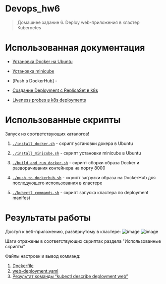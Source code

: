 # Devops_hw6
> Домашнее задание 6. Deploy web-приложения в кластер Kubernetes

# Использованная документация
- [Установка Docker на Ubuntu](https://docs.docker.com/engine/install/ubuntu/)

- [Установка minicube](https://minikube.sigs.k8s.io/docs/start/)

- [Push в DockerHub] - 

- [Создание Deployment с ReplicaSet в k8s](https://kubernetes.io/docs/concepts/workloads/controllers/deployment/#creating-a-deployment)

- [Liveness probes в k8s deployments](https://kubernetes.io/docs/tasks/configure-pod-container/configure-liveness-readiness-startup-probes/#define-a-liveness-command)

# Использованные скрипты
Запуск из соответствующих каталогов!
1. [`./install_docker.sh`](util_installation/install_docker.sh) - скрипт установки докера в Ubuntu

2. [`./install_minicube.sh`](util_installation/install_minicube.sh) - скрипт установки minicube в Ubuntu

3. [`./build_and_run_docker.sh`](docker_dir/build_and_run_docker.sh) - скрипт сборки образа Docker и разворачивания контейнера на порту 8000

4. [`./push_to_dockerhub.sh`](docker_dir/push_to_dockerhub.sh) - скрипт загрузки образа на DockerHub для последующего использования в кластере

5. [`./kubectl_commands.sh`](k8s_dir/kubectl_commands.sh) - скрипт запуска кластера по deployment manifest

# Результаты работы
Доступ к веб-приложению, развёрнутому в кластере:
![image](https://github.com/DimaKurd/devops_hw6/assets/43163420/714ee7f9-c00f-4631-846d-5f0702711d24)
![image](https://github.com/DimaKurd/devops_hw6/assets/43163420/b154841c-34d9-4ed3-b54a-777633f179a7)

Шаги отражены в соответствующих скриптах раздела "Использованные скрипты"

Файлы настроек и вывод комманд:
1. [Dockerfile](docker_dir/Dockerfile)
2. [web-deployment.yaml](k8s_dir/web-deployment.yaml)
3. [Результат команды “kubectl describe deployment web”](k8s_dir/describe_deployment_output.yaml)
